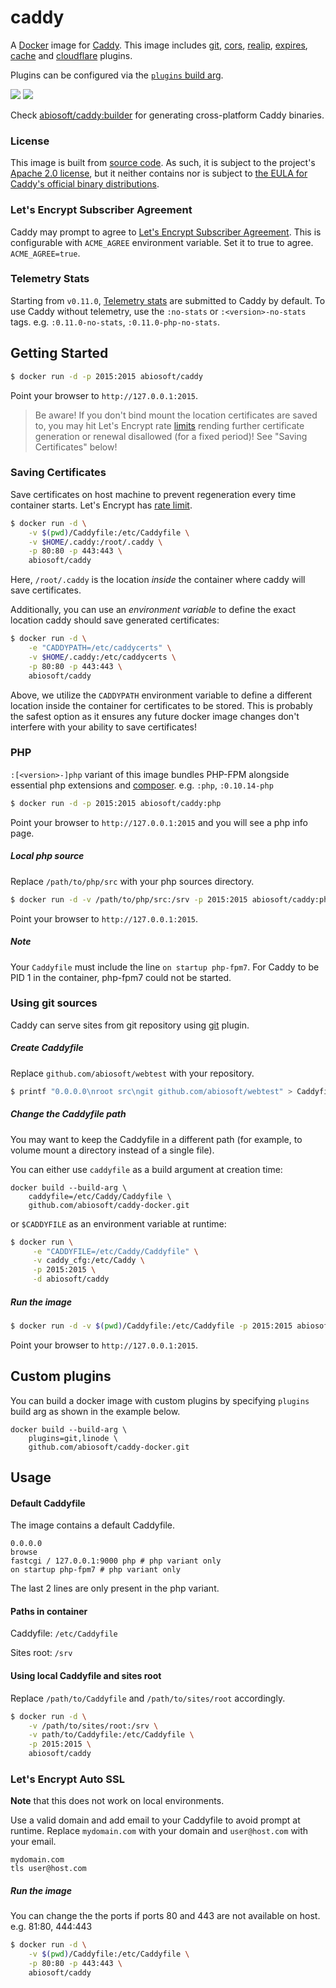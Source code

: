 # caddy

A [Docker](https://docker.com) image for [Caddy](https://caddyserver.com). This image includes [git](https://caddyserver.com/docs/http.git), [cors](https://caddyserver.com/docs/http.cors), [realip](https://caddyserver.com/docs/http.realip), [expires](https://caddyserver.com/docs/http.expires), [cache](https://caddyserver.com/docs/http.cache) and [cloudflare](https://caddyserver.com/docs/tls.dns.cloudflare) plugins.

Plugins can be configured via the [`plugins` build arg](#custom-plugins).

[![](https://images.microbadger.com/badges/image/abiosoft/caddy.svg)](https://microbadger.com/images/abiosoft/caddy "Get your own image badge on microbadger.com")
[![](https://img.shields.io/badge/version-1.0.3-blue.svg)](https://github.com/caddyserver/caddy/tree/v1.0.3)

Check [abiosoft/caddy:builder](https://github.com/abiosoft/caddy-docker/blob/master/BUILDER.md) for generating cross-platform Caddy binaries.

### License

This image is built from [source code](https://github.com/caddyserver/caddy). As such, it is subject to the project's [Apache 2.0 license](https://github.com/caddyserver/caddy/blob/baf6db5b570e36ea2fee30d50f879255a5895370/LICENSE.txt), but it neither contains nor is subject to [the EULA for Caddy's official binary distributions](https://github.com/caddyserver/caddy/blob/545fa844bbd188c1e5bff6926e5c410e695571a0/dist/EULA.txt).

### Let's Encrypt Subscriber Agreement

Caddy may prompt to agree to [Let's Encrypt Subscriber Agreement](https://letsencrypt.org/documents/2017.11.15-LE-SA-v1.2.pdf). This is configurable with `ACME_AGREE` environment variable. Set it to true to agree. `ACME_AGREE=true`.

### Telemetry Stats

Starting from `v0.11.0`, [Telemetry stats](https://caddyserver.com/docs/telemetry) are submitted to Caddy by default. To use Caddy without telemetry, use the `:no-stats` or `:<version>-no-stats` tags. e.g. `:0.11.0-no-stats`, `:0.11.0-php-no-stats`.

## Getting Started

```sh
$ docker run -d -p 2015:2015 abiosoft/caddy
```

Point your browser to `http://127.0.0.1:2015`.

> Be aware! If you don't bind mount the location certificates are saved to, you may hit Let's Encrypt rate [limits](https://letsencrypt.org/docs/rate-limits/) rending further certificate generation or renewal disallowed (for a fixed period)! See "Saving Certificates" below!

### Saving Certificates

Save certificates on host machine to prevent regeneration every time container starts.
Let's Encrypt has [rate limit](https://community.letsencrypt.org/t/rate-limits-for-lets-encrypt/6769).

```sh
$ docker run -d \
    -v $(pwd)/Caddyfile:/etc/Caddyfile \
    -v $HOME/.caddy:/root/.caddy \
    -p 80:80 -p 443:443 \
    abiosoft/caddy
```

Here, `/root/.caddy` is the location _inside_ the container where caddy will save certificates.

Additionally, you can use an _environment variable_ to define the exact location caddy should save generated certificates:

```sh
$ docker run -d \
    -e "CADDYPATH=/etc/caddycerts" \
    -v $HOME/.caddy:/etc/caddycerts \
    -p 80:80 -p 443:443 \
    abiosoft/caddy
```

Above, we utilize the `CADDYPATH` environment variable to define a different location inside the container for
certificates to be stored. This is probably the safest option as it ensures any future docker image changes don't interfere with your ability to save certificates!

### PHP

`:[<version>-]php` variant of this image bundles PHP-FPM alongside essential php extensions and [composer](https://getcomposer.org). e.g. `:php`, `:0.10.14-php`

```sh
$ docker run -d -p 2015:2015 abiosoft/caddy:php
```

Point your browser to `http://127.0.0.1:2015` and you will see a php info page.

##### Local php source

Replace `/path/to/php/src` with your php sources directory.

```sh
$ docker run -d -v /path/to/php/src:/srv -p 2015:2015 abiosoft/caddy:php
```

Point your browser to `http://127.0.0.1:2015`.

##### Note

Your `Caddyfile` must include the line `on startup php-fpm7`. For Caddy to be PID 1 in the container, php-fpm7 could not be started.

### Using git sources

Caddy can serve sites from git repository using [git](https://caddyserver.com/docs/http.git) plugin.

##### Create Caddyfile

Replace `github.com/abiosoft/webtest` with your repository.

```sh
$ printf "0.0.0.0\nroot src\ngit github.com/abiosoft/webtest" > Caddyfile
```

##### Change the Caddyfile path

You may want to keep the Caddyfile in a different path (for example, to volume mount a directory instead of a single file).

You can either use `caddyfile` as a build argument at creation time:

```
docker build --build-arg \
    caddyfile=/etc/Caddy/Caddyfile \
    github.com/abiosoft/caddy-docker.git
```

or `$CADDYFILE` as an environment variable at runtime:

```sh
$ docker run \
     -e "CADDYFILE=/etc/Caddy/Caddyfile" \
     -v caddy_cfg:/etc/Caddy \
     -p 2015:2015 \
     -d abiosoft/caddy
```

##### Run the image

```sh
$ docker run -d -v $(pwd)/Caddyfile:/etc/Caddyfile -p 2015:2015 abiosoft/caddy
```

Point your browser to `http://127.0.0.1:2015`.

## Custom plugins

You can build a docker image with custom plugins by specifying `plugins` build arg as shown in the example below.

```
docker build --build-arg \
    plugins=git,linode \
    github.com/abiosoft/caddy-docker.git
```

## Usage

#### Default Caddyfile

The image contains a default Caddyfile.

```
0.0.0.0
browse
fastcgi / 127.0.0.1:9000 php # php variant only
on startup php-fpm7 # php variant only
```

The last 2 lines are only present in the php variant.

#### Paths in container

Caddyfile: `/etc/Caddyfile`

Sites root: `/srv`

#### Using local Caddyfile and sites root

Replace `/path/to/Caddyfile` and `/path/to/sites/root` accordingly.

```sh
$ docker run -d \
    -v /path/to/sites/root:/srv \
    -v path/to/Caddyfile:/etc/Caddyfile \
    -p 2015:2015 \
    abiosoft/caddy
```

### Let's Encrypt Auto SSL

**Note** that this does not work on local environments.

Use a valid domain and add email to your Caddyfile to avoid prompt at runtime.
Replace `mydomain.com` with your domain and `user@host.com` with your email.

```
mydomain.com
tls user@host.com
```

##### Run the image

You can change the the ports if ports 80 and 443 are not available on host. e.g. 81:80, 444:443

```sh
$ docker run -d \
    -v $(pwd)/Caddyfile:/etc/Caddyfile \
    -p 80:80 -p 443:443 \
    abiosoft/caddy
```
